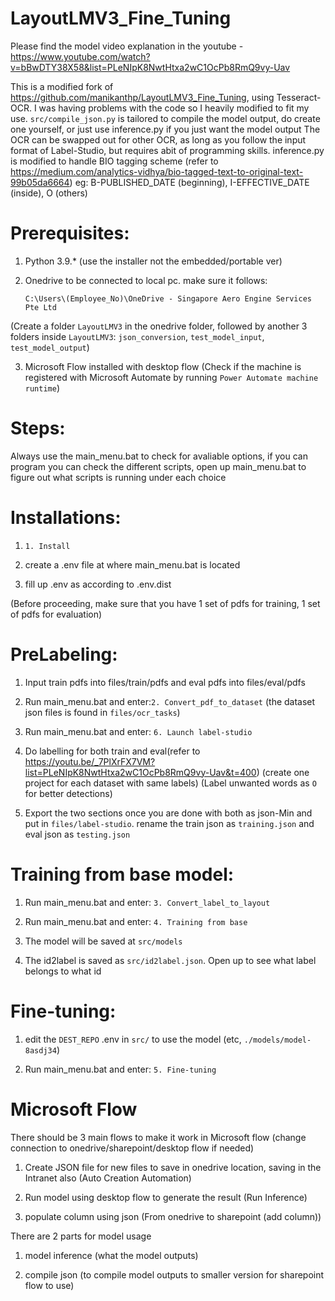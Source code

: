 # LayoutLMV3_Fine_Tuning


Please find the model video explanation in the youtube - https://www.youtube.com/watch?v=bBwDTY38X58&list=PLeNIpK8NwtHtxa2wC1OcPb8RmQ9vy-Uav

This is a modified fork of https://github.com/manikanthp/LayoutLMV3_Fine_Tuning, using Tesseract-OCR. I was having problems with the code so I heavily modified to fit my use.
`src/compile_json.py` is tailored to compile the model output, do create one yourself, or just use inference.py if you just want the model output
The OCR can be swapped out for other OCR, as long as you follow the input format of Label-Studio, but requires abit of programming skills.
inference.py is modified to handle BIO tagging scheme (refer to https://medium.com/analytics-vidhya/bio-tagged-text-to-original-text-99b05da6664)
eg: B-PUBLISHED_DATE (beginning), I-EFFECTIVE_DATE (inside), O (others)

# Prerequisites:

1. Python 3.9.* (use the installer not the embedded/portable ver)

2. Onedrive to be connected to local pc. make sure it follows:

    ```C:\Users\(Employee_No)\OneDrive - Singapore Aero Engine Services Pte Ltd```

(Create a folder ```LayoutLMV3``` in the onedrive folder, followed by another 3 folders inside ```LayoutLMV3```: ```json_conversion```, ```test_model_input```, ```test_model_output```)

3. Microsoft Flow installed with desktop flow (Check if the machine is registered with Microsoft Automate by running ```Power Automate machine runtime```)

# Steps:

Always use the main_menu.bat to check for avaliable options, if you can program you can check the different scripts, open up main_menu.bat to figure out what scripts is running under each choice

# Installations:

1. ```1. Install```

2. create a .env file at where main_menu.bat is located

3. fill up .env as according to .env.dist

(Before proceeding, make sure that you have 1 set of pdfs for training, 1 set of pdfs for evaluation)
# PreLabeling:

1. Input train pdfs into files/train/pdfs and eval pdfs into files/eval/pdfs

2. Run main_menu.bat and enter:```2. Convert_pdf_to_dataset``` (the dataset json files is found in ```files/ocr_tasks```)

3. Run main_menu.bat and enter: ```6. Launch label-studio```

4. Do labelling for both train and eval(refer to https://youtu.be/_7PlXrFX7VM?list=PLeNIpK8NwtHtxa2wC1OcPb8RmQ9vy-Uav&t=400)
(create one project for each dataset with same labels)
(Label unwanted words as `O` for better detections)

5. Export the two sections once you are done with both as json-Min and put in `files/label-studio`. rename the train json as `training.json` and eval json as `testing.json`


# Training from base model:

1. Run main_menu.bat and enter: ```3. Convert_label_to_layout```

2. Run main_menu.bat and enter: ```4. Training from base ```

3. The model will be saved at `src/models`

4. The id2label is saved as `src/id2label.json`. Open up to see what label belongs to what id

# Fine-tuning:

1. edit the `DEST_REPO` .env in `src/` to use the model (etc, ```./models/model-8asdj34```)

2. Run main_menu.bat and enter: ```5. Fine-tuning```


# Microsoft Flow

There should be 3 main flows to make it work in Microsoft flow
(change connection to onedrive/sharepoint/desktop flow if needed)

1. Create JSON file for new files to save in onedrive location, saving in the Intranet also (Auto Creation Automation)

2. Run model using desktop flow to generate the result (Run Inference)

3. populate column using json (From onedrive to sharepoint (add column))

There are 2 parts for model usage

1. model inference (what the model outputs)

2. compile json (to compile model outputs to smaller version for sharepoint flow to use)